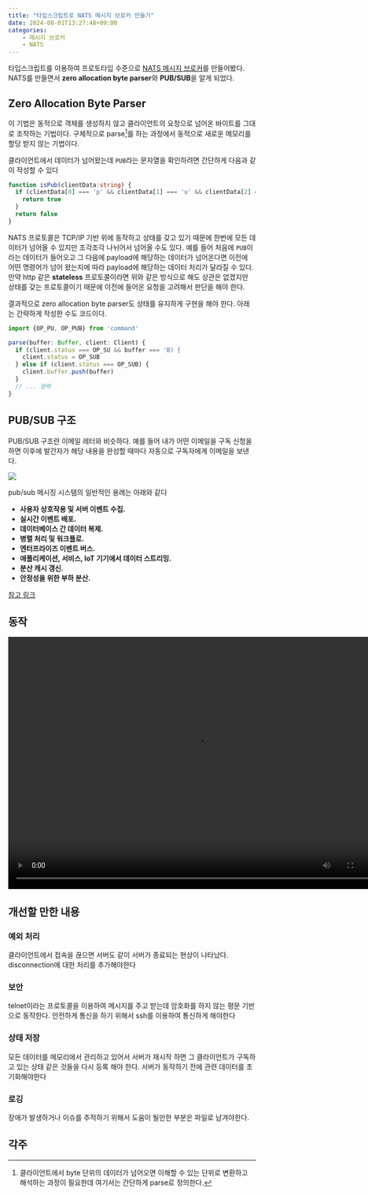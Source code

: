 ```yaml
---
title: "타입스크립트로 NATS 메시지 브로커 만들기"
date: 2024-08-01T13:27:48+09:00
categories: 
    - 메시지 브로커
    - NATS
---
```


타입스크립트를 이용하여 프로토타입 수준으로 [NATS 메시지 브로커](https://github.com/dimsssss/t-nats)를 만들어봤다. 
NATS를 만들면서 **zero allocation byte parser**와 **PUB/SUB**을 알게 되었다.

## Zero Allocation Byte Parser
이 기법은 동적으로 객체를 생성하지 않고 클라이언트의 요청으로 넘어온 바이트를 그대로 조작하는 기법이다. 구체적으로 parse[^1]를 하는 과정에서 동적으로 새로운 메모리를 할당 받지 않는 기법이다.

클라이언트에서 데이터가 넘어왔는데 `PUB`라는 문자열을 확인하려면 간단하게 다음과 같이 작성할 수 있다
```ts
function isPub(clientData:string) {
  if (clientData[0] === 'p' && clientData[1] === 'u' && clientData[2] === 'b') {
    return true
  }
  return false
}

```


NATS 프로토콜은 TCP/IP 기반 위에 동작하고 상태를 갖고 있기 때문에 한번에 모든 데이터가 넘어올 수 있지만 조각조각 나뉘어서 넘어올 수도 있다. 예를 들어 처음에 `PUB`이라는 데이터가 들어오고 그 다음에 payload에 해당하는 데이터가 넘어온다면 이전에 어떤 명령어가 넘어 왔는지에 따라 payload에 해당하는 데이터 처리가 달라질 수 있다. 만약 http 같은 **stateless** 프로토콜이라면 위와 같은 방식으로 해도 상관은 없겠지만 상태를 갖는 프로토콜이기 때문에 이전에 들어온 요청을 고려해서 판단을 해야 한다.

결과적으로 zero allocation byte parser도 상태를 유지하게 구현을 해야 한다. 아래는 간략하게 작성한 수도 코드이다.
```ts
import {OP_PU, OP_PUB} from 'command'

parse(buffer: Buffer, client: Client) {
  if (client.status === OP_SU && buffer === 'B) {
	client.status = OP_SUB
  } else if (client.status === OP_SUB) {
    client.buffer.push(buffer)
  }
  // ... 생략
}
```

## PUB/SUB 구조
PUB/SUB 구조란 이메일 레터와 비슷하다. 예를 들어 내가 어떤 이메일을 구독 신청을 하면 이후에 발간자가 해당 내용을 완성할 때마다 자동으로 구독자에게 이메일을 보낸다.

![](https://i.imgur.com/li4FxDk.png)

pub/sub 메시징 시스템의 일반적인 용례는 아래와 같다
- **사용자 상호작용 및 서버 이벤트 수집.**
- **실시간 이벤트 배포.**
- **데이터베이스 간 데이터 복제.**
- **병렬 처리 및 워크플로.**
- **엔터프라이즈 이벤트 버스.**
- **애플리케이션, 서비스, IoT 기기에서 데이터 스트리밍.**
- **분산 캐시 갱신.**
- **안정성을 위한 부하 분산.**

[참고 링크](https://cloud.google.com/pubsub/docs/overview?hl=ko#:~:text=Pub%2FSub%EB%8A%94%20%EB%A9%94%EC%8B%9C%EC%A7%80%EB%A5%BC,%EC%9C%BC%EB%A1%9C%20%ED%86%B5%EC%8B%A0%ED%95%A0%20%EC%88%98%20%EC%9E%88%EC%8A%B5%EB%8B%88%EB%8B%A4.)


## 동작
<video autoplay="autoplay" loop="loop" width="768" height="512">
  <source src="https://dimsssss.github.io/assets/images/2024-08-01-타입스크립트로 NATS 메시지 브로커 만들기/스크린캐스트 2024년 08월 01일 12시 21분 46초.webm" type="video/webm">
</video>

## 개선할 만한 내용

### 예외 처리
클라이언트에서 접속을 끊으면 서버도 같이 서버가 종료되는 현상이 나타났다. disconnection에 대한 처리를 추가해야한다

### 보안
telnet이라는 프로토콜을 이용하여 메시지를 주고 받는데 암호화를 하지 않는 평문 기반으로 동작한다. 안전하게 통신을 하기 위해서 ssh를 이용하여 통신하게 해야한다

### 상태 저장
모든 데이터를 메모리에서 관리하고 있어서 서버가 재시작 하면 그 클라이언트가 구독하고 있는 상태 같은 것들을 다시 등록 해야 한다. 서버가 동작하기 전에 관련 데이터를 초기화해야한다

### 로깅
장애가 발생하거나 이슈를 추적하기 위해서 도움이 될만한 부분은 파일로 남겨야한다.

## 각주
[^1]: 클라이언트에서 byte 단위의 데이터가 넘어오면 이해할 수 있는 단위로 변환하고 해석하는 과정이 필요한데 여기서는 간단하게 parse로 정의한다.
